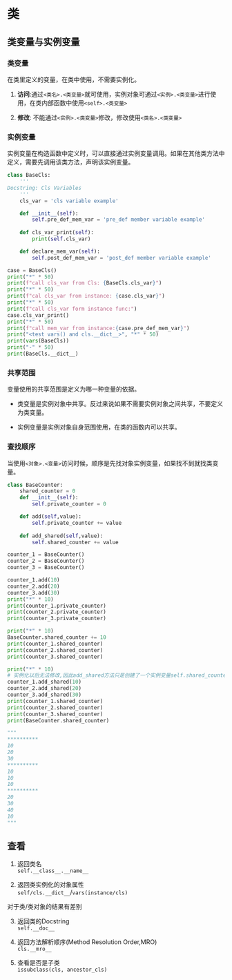 # 类 
## 类变量与实例变量

### **类变量**

在类里定义的变量，在类中使用，不需要实例化。

1. **访问**:通过`<类名>.<类变量>`就可使用，实例对象可通过`<实例>.<类变量>`进行使用，在类内部函数中使用`<self>.<类变量>`

2. **修改**: 不能通过`<实例>.<类变量>`修改，修改使用`<类名>.<类变量>`

### **实例变量**

实例变量在构造函数中定义时，可以直接通过实例变量调用。如果在其他类方法中定义，需要先调用该类方法，声明该实例变量。

```python
class BaseCls:
    '''
Docstring: Cls Variables
    '''
    cls_var = 'cls variable example'

    def __init__(self):
        self.pre_def_mem_var = 'pre_def member variable example'
    
    def cls_var_print(self):
        print(self.cls_var)

    def declare_mem_var(self):
        self.post_def_mem_var = 'post_def member variable example'

case = BaseCls()
print("*" * 50)
print(f"call cls_var from Cls: {BaseCls.cls_var}")
print("*" * 50)
print(f"cal cls_var from instance: {case.cls_var}")
print("*" * 50)
print(f"call cls_var form instance func:")
case.cls_var_print()
print("*" * 50)
print(f"call mem_var from instance:{case.pre_def_mem_var}")  
print("<test vars() and cls.__dict__>", "*" * 50)
print(vars(BaseCls))
print("-" * 50)
print(BaseCls.__dict__)   
```
### 共享范围
变量使用的共享范围是定义为哪一种变量的依据。

- 类变量是实例对象中共享。反过来说如果不需要实例对象之间共享，不要定义为类变量。
  
- 实例变量是实例对象自身范围使用，在类的函数内可以共享。


### 查找顺序   

当使用`<对象>.<变量>`访问时候，顺序是先找对象实例变量，如果找不到就找类变量。

```python
class BaseCounter:
    shared_counter = 0
    def __init__(self):
        self.private_counter = 0

    def add(self,value):
        self.private_counter += value
    
    def add_shared(self,value):
        self.shared_counter += value

counter_1 = BaseCounter()
counter_2 = BaseCounter()
counter_3 = BaseCounter()

counter_1.add(10)
counter_2.add(20)
counter_3.add(30)
print("*" * 10)
print(counter_1.private_counter)
print(counter_2.private_counter)
print(counter_3.private_counter)

print("*" * 10)
BaseCounter.shared_counter += 10
print(counter_1.shared_counter)
print(counter_2.shared_counter)
print(counter_3.shared_counter)

print("*" * 10)
# 实例化以后无法修改,因此add_shared方法只是创建了一个实例变量self.shared_counter = BaseCounter.shared_counter + value
counter_1.add_shared(10) 
counter_2.add_shared(20)
counter_3.add_shared(30)
print(counter_1.shared_counter)
print(counter_2.shared_counter)
print(counter_3.shared_counter)
print(BaseCounter.shared_counter)

"""
**********
10
20
30
**********
10
10
10
**********
20
30
40
10
"""
```
## 查看  
1. 返回类名         
`self.__class__.__name__`

2. 返回类实例化的对象属性      
`self/cls.__dict__`/`vars(instance/cls)`

对于类/类对象的结果有差别

3. 返回类的Docstring    
`self.__doc__`

4. 返回方法解析顺序(Method Resolution Order,MRO)      
`cls.__mro__`

5. 查看是否是子类      
`issubclass(cls, ancestor_cls)`